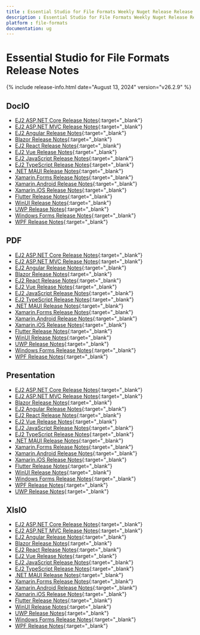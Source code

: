 ```yaml
---
title : Essential Studio for File Formats Weekly Nuget Release Release Notes  
description : Essential Studio for File Formats Weekly Nuget Release Release Notes  
platform : file-formats
documentation: ug
---
```


# Essential Studio for File Formats  Release Notes  

{% include release-info.html date="August 13, 2024" version="v26.2.9" %} 




## DocIO

* [EJ2 ASP.NET Core Release Notes](https://ej2.syncfusion.com/aspnetcore/documentation/release-notes/26.2.9#docio){:target="_blank"}
* [EJ2 ASP.NET MVC Release Notes](https://ej2.syncfusion.com/aspnetmvc/documentation/release-notes/26.2.9#docio){:target="_blank"}
* [EJ2 Angular Release Notes](https://ej2.syncfusion.com/angular/documentation/release-notes/26.2.9#docio){:target="_blank"}
* [Blazor Release Notes](https://blazor.syncfusion.com/documentation/release-notes/26.2.9#docio){:target="_blank"}
* [EJ2 React Release Notes](https://ej2.syncfusion.com/react/documentation/release-notes/26.2.9#docio){:target="_blank"}
* [EJ2 Vue  Release Notes](https://ej2.syncfusion.com/vue/documentation/release-notes/26.2.9#docio){:target="_blank"}
* [EJ2 JavaScript Release Notes](https://ej2.syncfusion.com/javascript/documentation/release-notes/26.2.9#docio){:target="_blank"}
* [EJ2 TypeScript Release Notes](https://ej2.syncfusion.com/documentation/release-notes/26.2.9#docio){:target="_blank"}
* [.NET MAUI Release Notes](/maui/release-notes/v26.2.9#docio){:target="_blank"}
* [Xamarin.Forms Release Notes](/xamarin/release-notes/v26.2.9#docio){:target="_blank"}
* [Xamarin.Android Release Notes](/xamarin-android/release-notes/v26.2.9#docio){:target="_blank"}
* [Xamarin.iOS Release Notes](/xamarin-ios/release-notes/v26.2.9#docio){:target="_blank"}
* [Flutter Release Notes](/flutter/release-notes/v26.2.9#docio){:target="_blank"}
* [WinUI Release Notes](/winui/release-notes/v26.2.9#docio){:target="_blank"}
* [UWP Release Notes](/uwp/release-notes/v26.2.9#docio){:target="_blank"}
* [Windows Forms Release Notes](/windowsforms/release-notes/v26.2.9#docio){:target="_blank"}
* [WPF Release Notes](/wpf/release-notes/v26.2.9#docio){:target="_blank"}



## PDF

* [EJ2 ASP.NET Core Release Notes](https://ej2.syncfusion.com/aspnetcore/documentation/release-notes/26.2.9#pdf){:target="_blank"}
* [EJ2 ASP.NET MVC Release Notes](https://ej2.syncfusion.com/aspnetmvc/documentation/release-notes/26.2.9#pdf){:target="_blank"}
* [EJ2 Angular Release Notes](https://ej2.syncfusion.com/angular/documentation/release-notes/26.2.9#pdf){:target="_blank"}
* [Blazor Release Notes](https://blazor.syncfusion.com/documentation/release-notes/26.2.9#pdf){:target="_blank"}
* [EJ2 React Release Notes](https://ej2.syncfusion.com/react/documentation/release-notes/26.2.9#pdf){:target="_blank"}
* [EJ2 Vue  Release Notes](https://ej2.syncfusion.com/vue/documentation/release-notes/26.2.9#pdf){:target="_blank"}
* [EJ2 JavaScript Release Notes](https://ej2.syncfusion.com/javascript/documentation/release-notes/26.2.9#pdf){:target="_blank"}
* [EJ2 TypeScript Release Notes](https://ej2.syncfusion.com/documentation/release-notes/26.2.9#pdf){:target="_blank"}
* [.NET MAUI Release Notes](/maui/release-notes/v26.2.9#pdf){:target="_blank"}
* [Xamarin.Forms Release Notes](/xamarin/release-notes/v26.2.9#pdf){:target="_blank"}
* [Xamarin.Android Release Notes](/xamarin-android/release-notes/v26.2.9#pdf){:target="_blank"}
* [Xamarin.iOS Release Notes](/xamarin-ios/release-notes/v26.2.9#pdf){:target="_blank"}
* [Flutter Release Notes](/flutter/release-notes/v26.2.9#pdf){:target="_blank"}
* [WinUI Release Notes](/winui/release-notes/v26.2.9#pdf){:target="_blank"}
* [UWP Release Notes](/uwp/release-notes/v26.2.9#pdf){:target="_blank"}
* [Windows Forms Release Notes](/windowsforms/release-notes/v26.2.9#pdf){:target="_blank"}
* [WPF Release Notes](/wpf/release-notes/v26.2.9#pdf){:target="_blank"}


## Presentation

* [EJ2 ASP.NET Core Release Notes](https://ej2.syncfusion.com/aspnetcore/documentation/release-notes/26.2.9#presentation){:target="_blank"}
* [EJ2 ASP.NET MVC Release Notes](https://ej2.syncfusion.com/aspnetmvc/documentation/release-notes/26.2.9#presentation){:target="_blank"}
* [Blazor Release Notes](https://blazor.syncfusion.com/documentation/release-notes/26.2.9#presentation){:target="_blank"}
* [EJ2 Angular Release Notes](https://ej2.syncfusion.com/angular/documentation/release-notes/26.2.9#presentation){:target="_blank"}
* [EJ2 React Release Notes](https://ej2.syncfusion.com/react/documentation/release-notes/26.2.9#presentation){:target="_blank"}
* [EJ2 Vue  Release Notes](https://ej2.syncfusion.com/vue/documentation/release-notes/26.2.9#presentation){:target="_blank"}
* [EJ2 JavaScript Release Notes](https://ej2.syncfusion.com/javascript/documentation/release-notes/26.2.9#presentation){:target="_blank"}
* [EJ2 TypeScript Release Notes](https://ej2.syncfusion.com/documentation/release-notes/26.2.9#presentation){:target="_blank"}
* [.NET MAUI Release Notes](/maui/release-notes/v26.2.9#presentation){:target="_blank"}
* [Xamarin.Forms Release Notes](/xamarin/release-notes/v26.2.9#presentation){:target="_blank"}
* [Xamarin.Android Release Notes](/xamarin-android/release-notes/v26.2.9#presentation){:target="_blank"}
* [Xamarin.iOS Release Notes](/xamarin-ios/release-notes/v26.2.9#presentation){:target="_blank"}
* [Flutter Release Notes](/flutter/release-notes/v26.2.9#presentation){:target="_blank"}
* [WinUI Release Notes](/winui/release-notes/v26.2.9#presentation){:target="_blank"}
* [Windows Forms Release Notes](/windowsforms/release-notes/v26.2.9#presentation){:target="_blank"}
* [WPF Release Notes](/wpf/release-notes/v26.2.9#presentation){:target="_blank"}
* [UWP Release Notes](/uwp/release-notes/v26.2.9#presentation){:target="_blank"}



## XlsIO

* [EJ2 ASP.NET Core Release Notes](https://ej2.syncfusion.com/aspnetcore/documentation/release-notes/26.2.9#xlsio){:target="_blank"}
* [EJ2 ASP.NET MVC Release Notes](https://ej2.syncfusion.com/aspnetmvc/documentation/release-notes/26.2.9#xlsio){:target="_blank"}
* [EJ2 Angular Release Notes](https://ej2.syncfusion.com/angular/documentation/release-notes/26.2.9#xlsio){:target="_blank"}
* [Blazor Release Notes](https://blazor.syncfusion.com/documentation/release-notes/26.2.9#xlsio){:target="_blank"}
* [EJ2 React Release Notes](https://ej2.syncfusion.com/react/documentation/release-notes/26.2.9#xlsio){:target="_blank"}
* [EJ2 Vue  Release Notes](https://ej2.syncfusion.com/vue/documentation/release-notes/26.2.9#xlsio){:target="_blank"}
* [EJ2 JavaScript Release Notes](https://ej2.syncfusion.com/javascript/documentation/release-notes/26.2.9#xlsio){:target="_blank"}
* [EJ2 TypeScript Release Notes](https://ej2.syncfusion.com/documentation/release-notes/26.2.9#xlsio){:target="_blank"}
* [.NET MAUI Release Notes](/maui/release-notes/v26.2.9#xlsio){:target="_blank"}
* [Xamarin.Forms Release Notes](/xamarin/release-notes/v26.2.9#xlsio){:target="_blank"}
* [Xamarin.Android Release Notes](/xamarin-android/release-notes/v26.2.9#xlsio){:target="_blank"}
* [Xamarin.iOS Release Notes](/xamarin-ios/release-notes/v26.2.9#xlsio){:target="_blank"}
* [Flutter Release Notes](/flutter/release-notes/v26.2.9#xlsio){:target="_blank"}
* [WinUI Release Notes](/winui/release-notes/v26.2.9#xlsio){:target="_blank"}
* [UWP Release Notes](/uwp/release-notes/v26.2.9#xlsio){:target="_blank"}
* [Windows Forms Release Notes](/windowsforms/release-notes/v26.2.9#xlsio){:target="_blank"}
* [WPF Release Notes](/wpf/release-notes/v26.2.9#xlsio){:target="_blank"}


